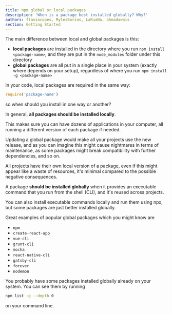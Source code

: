 ```yaml
---
title: npm global or local packages
description: 'When is a package best installed globally? Why?'
authors: flaviocopes, MylesBorins, LaRuaNa, ahmadawais
section: Getting Started
---
```


The main difference between local and global packages is this:

* **local packages** are installed in the directory where you run `npm install <package-name>`, and they are put in the `node_modules` folder under this directory
* **global packages** are all put in a single place in your system (exactly where depends on your setup), regardless of where you run `npm install -g <package-name>`

In your code, local packages are required in the same way:

```js
require('package-name')
```

so when should you install in one way or another?

In general, **all packages should be installed locally**.

This makes sure you can have dozens of applications in your computer, all running a different version of each package if needed.

Updating a global package would make all your projects use the new release, and as you can imagine this might cause nightmares in terms of maintenance, as some packages might break compatibility with further dependencies, and so on.

All projects have their own local version of a package, even if this might appear like a waste of resources, it's minimal compared to the possible negative consequences.

A package **should be installed globally** when it provides an executable command that you run from the shell (CLI), and it's reused across projects.

You can also install executable commands locally and run them using npx, but some packages are just better installed globally.

Great examples of popular global packages which you might know are

* `npm`
* `create-react-app`
* `vue-cli`
* `grunt-cli`
* `mocha`
* `react-native-cli`
* `gatsby-cli`
* `forever`
* `nodemon`

You probably have some packages installed globally already on your system. You can see them by running

```sh
npm list -g --depth 0
```

on your command line.
